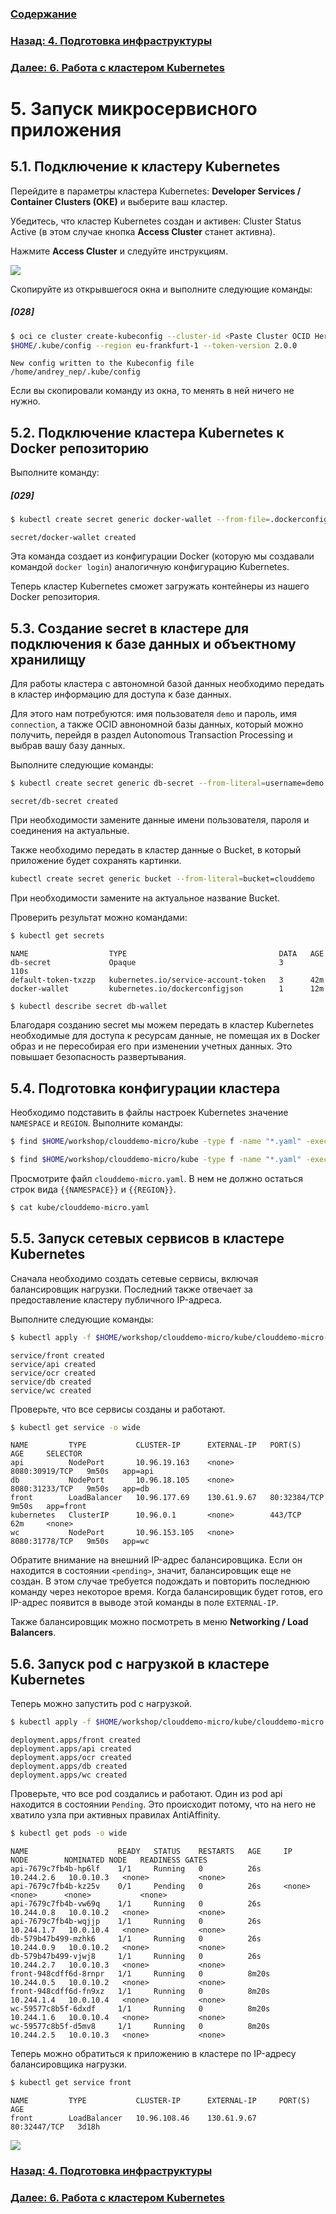 ### [Содержание](index.md)

### [Назад: 4. Подготовка инфраструктуры](p4.md)

### [Далее: 6. Работа с кластером Kubernetes](p6.md)

# 5. Запуск микросервисного приложения

## 5.1. Подключение к кластеру Kubernetes

Перейдите в параметры кластера Kubernetes: **Developer Services /
Container Clusters (OKE)** и выберите ваш кластер.

Убедитесь, что кластер Kubernetes создан и активен: Cluster Status Active (в этом случае кнопка **Access Cluster** станет активна).

Нажмите **Access Cluster** и следуйте инструкциям.

![](media/p5/image1.png)

Скопируйте из открывшегося окна и выполните следующие команды:

##### [028]

```bash
$ oci ce cluster create-kubeconfig --cluster-id <Paste Cluster OCID Here> --file
$HOME/.kube/config --region eu-frankfurt-1 --token-version 2.0.0
```

```
New config written to the Kubeconfig file /home/andrey_nep/.kube/config
```

Если вы скопировали команду из окна, то менять в ней ничего не нужно.


## 5.2. Подключение кластера Kubernetes к Docker репозиторию

Выполните команду:

##### [029]

```bash
$ kubectl create secret generic docker-wallet --from-file=.dockerconfigjson=$HOME/.docker/config.json --type=kubernetes.io/dockerconfigjson
```

```
secret/docker-wallet created
```

Эта команда создает из конфигурации Docker (которую мы создавали командой `docker login`) аналогичную конфигурацию Kubernetes.

Теперь кластер Kubernetes сможет загружать контейнеры из нашего Docker репозитория.

## 5.3. Создание secret в кластере для подключения к базе данных и объектному хранилищу

Для работы кластера с автономной базой данных необходимо передать в кластер информацию для доступа к базе данных.

Для этого нам потребуются: имя пользователя `demo` и пароль, имя `connection`, а также OCID авнономной базы данных, который можно получить, перейдя в раздел Autonomous Transaction Processing и выбрав вашу базу данных.

Выполните следующие команды:


```bash
$ kubectl create secret generic db-secret --from-literal=username=demo --from-literal=password=myWSPassword_01 --from-literal=connection=clouddemo_tp --from-literal=db_ocid=<Paste ADB OCID Here>
```

```
secret/db-secret created
```

При необходимости замените данные имени пользователя, пароля и соединения на актуальные.

Также необходимо передать в кластер данные о Bucket, в который приложение будет сохранять картинки.

```bash
kubectl create secret generic bucket --from-literal=bucket=clouddemo
```

При необходимости замените на актуальное название Bucket.

Проверить результат можно командами:

```bash
$ kubectl get secrets
```

```
NAME                  TYPE                                  DATA   AGE
db-secret             Opaque                                3      110s
default-token-txzzp   kubernetes.io/service-account-token   3      42m
docker-wallet         kubernetes.io/dockerconfigjson        1      12m
```

```bash
$ kubectl describe secret db-wallet
```

Благодаря созданию secret мы можем передать в кластер Kubernetes необходимые для доступа к ресурсам данные, не помещая их в Docker образ и не пересобирая его при изменении учетных данных. Это повышает безопасность развертывания.

## 5.4. Подготовка конфигурации кластера 

Необходимо подставить в файлы настроек Kubernetes значение `NAMESPACE` и `REGION`. Выполните команды:

```bash
$ find $HOME/workshop/clouddemo-micro/kube -type f -name "*.yaml" -exec sed -i "s#{{NAMESPACE}}#$NAMESPACE#g" {} +
```

```bash
$ find $HOME/workshop/clouddemo-micro/kube -type f -name "*.yaml" -exec sed -i "s#{{REGION}}#$REGION#g" {} +
```

Просмотрите файл `clouddemo-micro.yaml`. В нем не должно остаться строк
вида `{{NAMESPACE}}` и `{{REGION}}`.

```bash
$ cat kube/clouddemo-micro.yaml
```

## 5.5. Запуск сетевых сервисов в кластере Kubernetes

Сначала необходимо создать сетевые сервисы, включая балансировщик нагрузки. Последний также отвечает за предоставление кластеру публичного IP-адреса.

Выполните следующие команды:

```bash
$ kubectl apply -f $HOME/workshop/clouddemo-micro/kube/clouddemo-micro-lb.yaml
```

```
service/front created
service/api created
service/ocr created
service/db created
service/wc created
```

Проверьте, что все сервисы созданы и работают.

```bash
$ kubectl get service -o wide
```

```
NAME         TYPE           CLUSTER-IP      EXTERNAL-IP   PORT(S)          AGE     SELECTOR
api          NodePort       10.96.19.163    <none>        8080:30919/TCP   9m50s   app=api
db           NodePort       10.96.18.105    <none>        8080:31233/TCP   9m50s   app=db
front        LoadBalancer   10.96.177.69    130.61.9.67   80:32384/TCP     9m50s   app=front
kubernetes   ClusterIP      10.96.0.1       <none>        443/TCP          62m     <none>
wc           NodePort       10.96.153.105   <none>        8080:31778/TCP   9m50s   app=wc
```

Обратите внимание на внешний IP-адрес балансировщика. Если он находится в состоянии `<pending>`, значит, балансировщик еще не создан. В этом случае требуется подождать и повторить последнюю команду через некоторое время. Когда балансировщик будет готов, его IP-адрес появится в выводе этой команды в поле `EXTERNAL-IP`.

Также балансировщик можно посмотреть в меню **Networking / Load Balancers**.

## 5.6. Запуск pod с нагрузкой в кластере Kubernetes

Теперь можно запустить pod с нагрузкой.

```bash
$ kubectl apply -f $HOME/workshop/clouddemo-micro/kube/clouddemo-micro.yaml
```

```
deployment.apps/front created
deployment.apps/api created
deployment.apps/ocr created
deployment.apps/db created
deployment.apps/wc created
```

Проверьте, что все pod создались и работают. Один из pod api находится в состоянии `Pending`. Это происходит потому, что на него не хватило узла при активных правилах AntiAffinity.

```bash
$ kubectl get pods -o wide
```

```
NAME                    READY   STATUS    RESTARTS   AGE     IP           NODE        NOMINATED NODE   READINESS GATES
api-7679c7fb4b-hp6lf    1/1     Running   0          26s     10.244.2.6   10.0.10.3   <none>           <none>
api-7679c7fb4b-kz25v    0/1     Pending   0          26s     <none>       <none>      <none>           <none>
api-7679c7fb4b-vw69q    1/1     Running   0          26s     10.244.0.8   10.0.10.2   <none>           <none>
api-7679c7fb4b-wqjjp    1/1     Running   0          26s     10.244.1.7   10.0.10.4   <none>           <none>
db-579b47b499-mzhk6     1/1     Running   0          26s     10.244.0.9   10.0.10.2   <none>           <none>
db-579b47b499-vjwj8     1/1     Running   0          26s     10.244.2.7   10.0.10.3   <none>           <none>
front-948cdff6d-8rnpr   1/1     Running   0          8m20s   10.244.0.5   10.0.10.2   <none>           <none>
front-948cdff6d-fn9xz   1/1     Running   0          8m20s   10.244.1.4   10.0.10.4   <none>           <none>
wc-59577c8b5f-6dxdf     1/1     Running   0          8m20s   10.244.1.6   10.0.10.4   <none>           <none>
wc-59577c8b5f-d5mv8     1/1     Running   0          8m20s   10.244.2.5   10.0.10.3   <none>           <none>

```

Теперь можно обратиться к приложению в кластере по IP-адресу балансировщика нагрузки.

```bash
$ kubectl get service front
```

```
NAME         TYPE           CLUSTER-IP      EXTERNAL-IP     PORT(S)        AGE
front        LoadBalancer   10.96.108.46    130.61.9.67     80:32447/TCP   3d18h
```

![](media/p5/image2.png)

### [Назад: 4. Подготовка инфраструктуры](p4.md)
### [Далее: 6. Работа с кластером Kubernetes](p6.md)